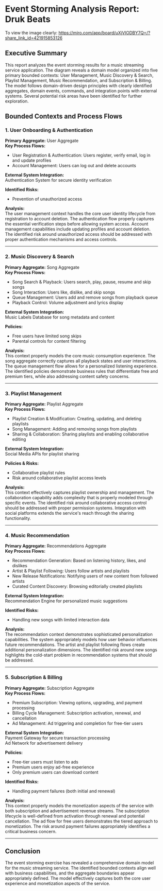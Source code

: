 # Event Storming Analysis Report: Druk Beats
To view the image clearly: https://miro.com/app/board/uXjVIODBY7Q=/?share_link_id=421915853126
## Executive Summary
This report analyzes the event storming results for a music streaming service application. The diagram reveals a domain model organized into five primary bounded contexts: User Management, Music Discovery & Search, Playlist Management, Music Recommendation, and Subscription & Billing. The model follows domain-driven design principles with clearly identified aggregates, domain events, commands, and integration points with external systems. Several potential risk areas have been identified for further exploration.

## Bounded Contexts and Process Flows

### 1. User Onboarding & Authentication
**Primary Aggregate:** User Aggregate  
**Key Process Flows:**
- User Registration & Authentication: Users register, verify email, log in and update profiles
- Account Management: Users can log out and delete accounts

**External System Integration:**  
Authentication System for secure identity verification

**Identified Risks:**  
- Prevention of unauthorized access

**Analysis:**  
The user management context handles the core user identity lifecycle from registration to account deletion. The authentication flow properly captures the essential verification steps before allowing system access. Account management capabilities include updating profiles and account deletion. The identified risk around unauthorized access should be addressed with proper authentication mechanisms and access controls.

---

### 2. Music Discovery & Search
**Primary Aggregate:** Song Aggregate  
**Key Process Flows:**
- Song Search & Playback: Users search, play, pause, resume and skip songs
- Song Interaction: Users like, dislike, and skip songs
- Queue Management: Users add and remove songs from playback queue
- Playback Control: Volume adjustment and lyrics display

**External System Integration:**  
Music Labels Database for song metadata and content

**Policies:**
- Free users have limited song skips
- Parental controls for content filtering

**Analysis:**  
This context properly models the core music consumption experience. The song aggregate correctly captures all playback states and user interactions. The queue management flow allows for a personalized listening experience. The identified policies demonstrate business rules that differentiate free and premium tiers, while also addressing content safety concerns.

---

### 3. Playlist Management
**Primary Aggregate:** Playlist Aggregate  
**Key Process Flows:**
- Playlist Creation & Modification: Creating, updating, and deleting playlists
- Song Management: Adding and removing songs from playlists
- Sharing & Collaboration: Sharing playlists and enabling collaborative editing

**External System Integration:**  
Social Media APIs for playlist sharing

**Policies & Risks:**
- Collaborative playlist rules
- Risk around collaborative playlist access levels

**Analysis:**  
This context effectively captures playlist ownership and management. The collaboration capability adds complexity that is properly modeled through specific events. The identified risk around collaborative access control should be addressed with proper permission systems. Integration with social platforms extends the service's reach through the sharing functionality.

---

### 4. Music Recommendation
**Primary Aggregate:** Recommendations Aggregate  
**Key Process Flows:**
- Recommendation Generation: Based on listening history, likes, and dislikes
- Artist & Playlist Following: Users follow artists and playlists
- New Release Notifications: Notifying users of new content from followed artists
- Curated Content Discovery: Browsing editorially created playlists

**External System Integration:**  
Recommendation Engine for personalized music suggestions

**Identified Risks:**  
- Handling new songs with limited interaction data

**Analysis:**  
The recommendation context demonstrates sophisticated personalization capabilities. The system appropriately models how user behavior influences future recommendations. The artist and playlist following flows create additional personalization dimensions. The identified risk around new songs highlights the cold-start problem in recommendation systems that should be addressed.

---

### 5. Subscription & Billing
**Primary Aggregate:** Subscription Aggregate  
**Key Process Flows:**
- Premium Subscription: Viewing options, upgrading, and payment processing
- Billing Cycle Management: Subscription activation, renewal, and cancellation
- Ad Management: Ad triggering and completion for free-tier users

**External System Integration:**  
Payment Gateway for secure transaction processing  
Ad Network for advertisement delivery

**Policies:**
- Free-tier users must listen to ads
- Premium users enjoy ad-free experience
- Only premium users can download content

**Identified Risks:**  
- Handling payment failures (both initial and renewal)

**Analysis:**  
This context properly models the monetization aspects of the service with both subscription and advertisement revenue streams. The subscription lifecycle is well-defined from activation through renewal and potential cancellation. The ad flow for free users demonstrates the tiered approach to monetization. The risk around payment failures appropriately identifies a critical business concern.

---


## Conclusion
The event storming exercise has revealed a comprehensive domain model for the music streaming service. The identified bounded contexts align well with business capabilities, and the aggregate boundaries appear appropriately defined. The model effectively captures both the core user experience and monetization aspects of the service.  
